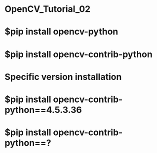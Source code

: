 # OpenCV_Tutorial_02

# $pip install opencv-python

# $pip install opencv-contrib-python

# Specific version installation
# $pip install opencv-contrib-python==4.5.3.36

# $pip install opencv-contrib-python==?

